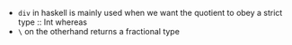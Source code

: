 

* `div` in haskell is mainly used when we want the quotient to obey a strict type :: Int whereas
* `\` on the otherhand returns a fractional type

